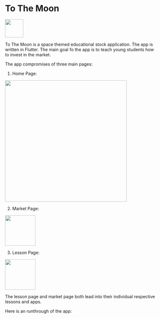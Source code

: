 # To The Moon 

<img src = "https://user-images.githubusercontent.com/29709332/210633314-cffa618e-98a7-4984-845c-c177b2ee13fd.gif"  width = "60" height = "60" > 

To The Moon is a space themed educational stock application. The app is written in Flutter. The main goal fo the app is to teach young students how to invest in the market.
 
The app compromises of three main pages:

1. Home Page: 
<img src = "https://user-images.githubusercontent.com/29709332/210634965-f4275868-3d3d-46ec-a608-261a1f1720df.png" height = "400" widht = "200">

2. Market Page:
<img src = "https://user-images.githubusercontent.com/29709332/210634994-e10edfa9-5e0e-469a-b24a-cfff1bf178ed.png" height = "100">

3. Lesson Page:
 <img src = "https://user-images.githubusercontent.com/29709332/210635044-96cf2bd0-247e-4d50-bbea-9b313d5db73d.png" height = "100">


The lesson page and market page both lead into their individual respective lessons and apps.

Here is an runthrough of the app:

